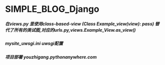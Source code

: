 # SIMPLE_BLOG_Django

##### 在views.py 里使用class-based-view (Class Example_view(view): pass) 替代了所有的类试图,对应的urls.py,views.Example_View.as_view()
##### mysite_uwsgi.ini uwsgi配置
##### 项目部署 youzhigang.pythonanywhere.com
